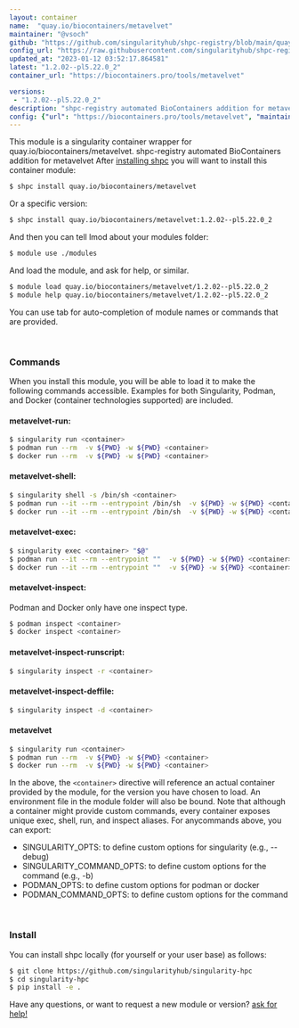 ```yaml
---
layout: container
name:  "quay.io/biocontainers/metavelvet"
maintainer: "@vsoch"
github: "https://github.com/singularityhub/shpc-registry/blob/main/quay.io/biocontainers/metavelvet/container.yaml"
config_url: "https://raw.githubusercontent.com/singularityhub/shpc-registry/main/quay.io/biocontainers/metavelvet/container.yaml"
updated_at: "2023-01-12 03:52:17.864581"
latest: "1.2.02--pl5.22.0_2"
container_url: "https://biocontainers.pro/tools/metavelvet"

versions:
 - "1.2.02--pl5.22.0_2"
description: "shpc-registry automated BioContainers addition for metavelvet"
config: {"url": "https://biocontainers.pro/tools/metavelvet", "maintainer": "@vsoch", "description": "shpc-registry automated BioContainers addition for metavelvet", "latest": {"1.2.02--pl5.22.0_2": "sha256:566e07717adc92d58d83db8367c196a28641ac0553af3384a37553566b6037aa"}, "tags": {"1.2.02--pl5.22.0_2": "sha256:566e07717adc92d58d83db8367c196a28641ac0553af3384a37553566b6037aa"}, "docker": "quay.io/biocontainers/metavelvet"}
---
```


This module is a singularity container wrapper for quay.io/biocontainers/metavelvet.
shpc-registry automated BioContainers addition for metavelvet
After [installing shpc](#install) you will want to install this container module:


```bash
$ shpc install quay.io/biocontainers/metavelvet
```

Or a specific version:

```bash
$ shpc install quay.io/biocontainers/metavelvet:1.2.02--pl5.22.0_2
```

And then you can tell lmod about your modules folder:

```bash
$ module use ./modules
```

And load the module, and ask for help, or similar.

```bash
$ module load quay.io/biocontainers/metavelvet/1.2.02--pl5.22.0_2
$ module help quay.io/biocontainers/metavelvet/1.2.02--pl5.22.0_2
```

You can use tab for auto-completion of module names or commands that are provided.

<br>

### Commands

When you install this module, you will be able to load it to make the following commands accessible.
Examples for both Singularity, Podman, and Docker (container technologies supported) are included.

#### metavelvet-run:

```bash
$ singularity run <container>
$ podman run --rm  -v ${PWD} -w ${PWD} <container>
$ docker run --rm  -v ${PWD} -w ${PWD} <container>
```

#### metavelvet-shell:

```bash
$ singularity shell -s /bin/sh <container>
$ podman run --it --rm --entrypoint /bin/sh  -v ${PWD} -w ${PWD} <container>
$ docker run --it --rm --entrypoint /bin/sh  -v ${PWD} -w ${PWD} <container>
```

#### metavelvet-exec:

```bash
$ singularity exec <container> "$@"
$ podman run --it --rm --entrypoint ""  -v ${PWD} -w ${PWD} <container> "$@"
$ docker run --it --rm --entrypoint ""  -v ${PWD} -w ${PWD} <container> "$@"
```

#### metavelvet-inspect:

Podman and Docker only have one inspect type.

```bash
$ podman inspect <container>
$ docker inspect <container>
```

#### metavelvet-inspect-runscript:

```bash
$ singularity inspect -r <container>
```

#### metavelvet-inspect-deffile:

```bash
$ singularity inspect -d <container>
```



#### metavelvet

```bash
$ singularity run <container>
$ podman run --rm  -v ${PWD} -w ${PWD} <container>
$ docker run --rm  -v ${PWD} -w ${PWD} <container>
```


In the above, the `<container>` directive will reference an actual container provided
by the module, for the version you have chosen to load. An environment file in the
module folder will also be bound. Note that although a container
might provide custom commands, every container exposes unique exec, shell, run, and
inspect aliases. For anycommands above, you can export:

 - SINGULARITY_OPTS: to define custom options for singularity (e.g., --debug)
 - SINGULARITY_COMMAND_OPTS: to define custom options for the command (e.g., -b)
 - PODMAN_OPTS: to define custom options for podman or docker
 - PODMAN_COMMAND_OPTS: to define custom options for the command

<br>

### Install

You can install shpc locally (for yourself or your user base) as follows:

```bash
$ git clone https://github.com/singularityhub/singularity-hpc
$ cd singularity-hpc
$ pip install -e .
```

Have any questions, or want to request a new module or version? [ask for help!](https://github.com/singularityhub/singularity-hpc/issues)